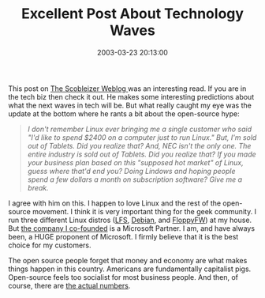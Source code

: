 ﻿---
layout: post
title: "Excellent Post About Technology Waves"
comments: false
date: 2003-03-23 20:13:00
categories:
 - Technology
subtext-id: 47f80abd-c873-44fa-9cbb-a7d7a2d6e5a5
alias: /blog/Excellent-Post-About-Technology-Waves.aspx
---


This post on [The Scobleizer Weblog ](http://radio.weblogs.com/0001011/)was an interesting read. If you are in the tech biz then check it out. He makes some interesting predictions about what the next waves in tech will be. But what really caught my eye was the update at the bottom where he rants a bit about the open-source hype:

> _I don't remember Linux ever bringing me a single customer who said "I'd like to spend $2400 on a computer just to run Linux." But, I'm sold out of Tablets. Did you realize that? And, NEC isn't the only one. The entire industry is sold out of Tablets. Did you realize that? If you made your business plan based on this "supposed hot market" of Linux, guess where that'd end you? Doing Lindows and hoping people spend a few dollars a month on subscription software? Give me a break._

I agree with him on this. I happen to love Linux and the rest of the open-source movement. I think it is very important thing for the geek community. I run three different Linux distros ([LFS](http://www.linuxfromscratch.org/), [Debian](http://www.debian.org/), and [FloppyFW](http://www.zelow.no/floppyfw/)) at my house. But [the company I co-founded](http://www.bespoketechnologies.com) is a Microsoft Partner. I am, and have always been, a HUGE proponent of Microsoft. I firmly believe that it is the best choice for my customers.

The open source people forget that money and economy are what makes things happen in this country. Americans are fundamentally capitalist pigs. Open-source feels too socialist for most business people. And then, of course, there are [the actual numbers](http://www.objectwatch.com/issue_42.htm).
